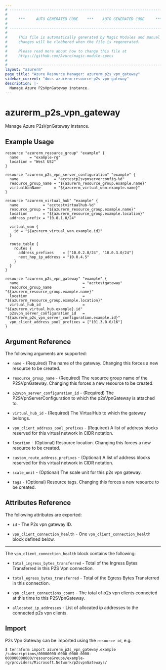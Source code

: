 ```yaml
---
# ----------------------------------------------------------------------------
#
#     ***     AUTO GENERATED CODE    ***    AUTO GENERATED CODE     ***
#
# ----------------------------------------------------------------------------
#
#     This file is automatically generated by Magic Modules and manual
#     changes will be clobbered when the file is regenerated.
#
#     Please read more about how to change this file at
#     https://github.com/Azure/magic-module-specs
#
# ----------------------------------------------------------------------------
layout: "azurerm"
page_title: "Azure Resource Manager: azurerm_p2s_vpn_gateway"
sidebar_current: "docs-azurerm-resource-p2s-vpn-gateway"
description: |-
  Manage Azure P2sVpnGateway instance.
---
```


# azurerm_p2s_vpn_gateway

Manage Azure P2sVpnGateway instance.

## Example Usage

```hcl
resource "azurerm_resource_group" "example" {
  name     = "example-rg"
  location = "West US2"
}

resource "azurerm_p2s_vpn_server_configuration" "example" {
  name                = "acctestp2svpnserverconfig-%d"
  resource_group_name = "${azurerm_resource_group.example.name}"
  virtualWanName      = "${azurerm_virtual_wan.example.name}"
}

resource "azurerm_virtual_hub" "example" {
  name           = "acctestvirtualhub-%d"
  resource_group = "${azurerm_resource_group.example.name}"
  location       = "${azurerm_resource_group.example.location}"
  address_prefix = "10.0.1.0/24"

  virtual_wan {
    id = "${azurerm_virtual_wan.example.id}"
  }

  route_table {
    routes {
      address_prefixes    = ["10.0.2.0/24", "10.0.3.0/24"]
      next_hop_ip_address = "10.0.4.5"
    }
  }
}

resource "azurerm_p2s_vpn_gateway" "example" {
  name                             = "acctestgateway"
  resource_group_name              = "${azurerm_resource_group.example.name}"
  location                         = "${azurerm_resource_group.example.location}"
  virtual_hub_id                   = "${azurerm_virtual_hub.example}.id"
  p2svpn_server_configuration_id   = "${azurerm_p2s_vpn_server_configuration.example.id}"
  vpn_client_address_pool_prefixes = ["101.3.0.0/16"]
}
```

## Argument Reference

The following arguments are supported:

* `name` - (Required) The name of the gateway. Changing this forces a new resource to be created.

* `resource_group_name` - (Required) The resource group name of the P2SVpnGateway. Changing this forces a new resource to be created.

* `p2svpn_server_configuration_id` - (Required) The P2SVpnServerConfiguration to which the p2sVpnGateway is attached to.

* `virtual_hub_id` - (Required) The VirtualHub to which the gateway belongs.

* `vpn_client_address_pool_prefixes` - (Required) A list of address blocks reserved for this virtual network in CIDR notation.

* `location` - (Optional) Resource location. Changing this forces a new resource to be created.

* `custom_route_address_prefixes` - (Optional) A list of address blocks reserved for this virtual network in CIDR notation.

* `scale_unit` - (Optional) The scale unit for this p2s vpn gateway.

* `tags` - (Optional) Resource tags. Changing this forces a new resource to be created.

## Attributes Reference

The following attributes are exported:

* `id` - The P2s vpn gateway ID.

* `vpn_client_connection_health` - One `vpn_client_connection_health` block defined below.

---

The `vpn_client_connection_health` block contains the following:

* `total_ingress_bytes_transferred` - Total of the Ingress Bytes Transferred in this P2S Vpn connection.

* `total_egress_bytes_transferred` - Total of the Egress Bytes Transferred in this connection.

* `vpn_client_connections_count` - The total of p2s vpn clients connected at this time to this P2SVpnGateway.

* `allocated_ip_addresses` - List of allocated ip addresses to the connected p2s vpn clients.

## Import

P2s Vpn Gateway can be imported using the `resource id`, e.g.

```shell
$ terraform import azurerm_p2s_vpn_gateway.example /subscriptions/00000000-0000-0000-0000-000000000000/resourceGroups/example-rg/providers/Microsoft.Network/p2svpnGateways/
```
